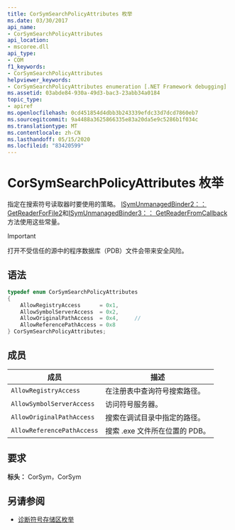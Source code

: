 ```yaml
---
title: CorSymSearchPolicyAttributes 枚举
ms.date: 03/30/2017
api_name:
- CorSymSearchPolicyAttributes
api_location:
- mscoree.dll
api_type:
- COM
f1_keywords:
- CorSymSearchPolicyAttributes
helpviewer_keywords:
- CorSymSearchPolicyAttributes enumeration [.NET Framework debugging]
ms.assetid: 03abde84-930a-49d3-bac3-23abb34a0184
topic_type:
- apiref
ms.openlocfilehash: 0cd451854d4dbb3b243339efdc33d7dcd7860eb7
ms.sourcegitcommit: 9a4488a3625866335e83a20da5e9c5286b1f034c
ms.translationtype: MT
ms.contentlocale: zh-CN
ms.lasthandoff: 05/15/2020
ms.locfileid: "83420599"
---
```

# <a name="corsymsearchpolicyattributes-enumeration"></a>CorSymSearchPolicyAttributes 枚举
指定在搜索符号读取器时要使用的策略。 [ISymUnmanagedBinder2：： GetReaderForFile2](../../../../docs/framework/unmanaged-api/diagnostics/isymunmanagedbinder2-getreaderforfile2-method.md)和[ISymUnmanagedBinder3：： GetReaderFromCallback](isymunmanagedbinder3-getreaderfromcallback-method.md)方法使用这些常量。  
  
> [!IMPORTANT]
> 打开不受信任的源中的程序数据库（PDB）文件会带来安全风险。  
  
## <a name="syntax"></a>语法  
  
```cpp  
typedef enum CorSymSearchPolicyAttributes  
{  
    AllowRegistryAccess      = 0x1,
    AllowSymbolServerAccess  = 0x2,  
    AllowOriginalPathAccess  = 0x4,     //
    AllowReferencePathAccess = 0x8  
} CorSymSearchPolicyAttributes;  
```  
  
## <a name="members"></a>成员  
  
|成员|描述|  
|------------|-----------------|  
|`AllowRegistryAccess`|在注册表中查询符号搜索路径。|  
|`AllowSymbolServerAccess`|访问符号服务器。|  
|`AllowOriginalPathAccess`|搜索在调试目录中指定的路径。|  
|`AllowReferencePathAccess`|搜索 .exe 文件所在位置的 PDB。|  
  
## <a name="requirements"></a>要求  
 **标头：** CorSym，CorSym  
  
## <a name="see-also"></a>另请参阅

- [诊断符号存储区枚举](diagnostics-symbol-store-enumerations.md)
